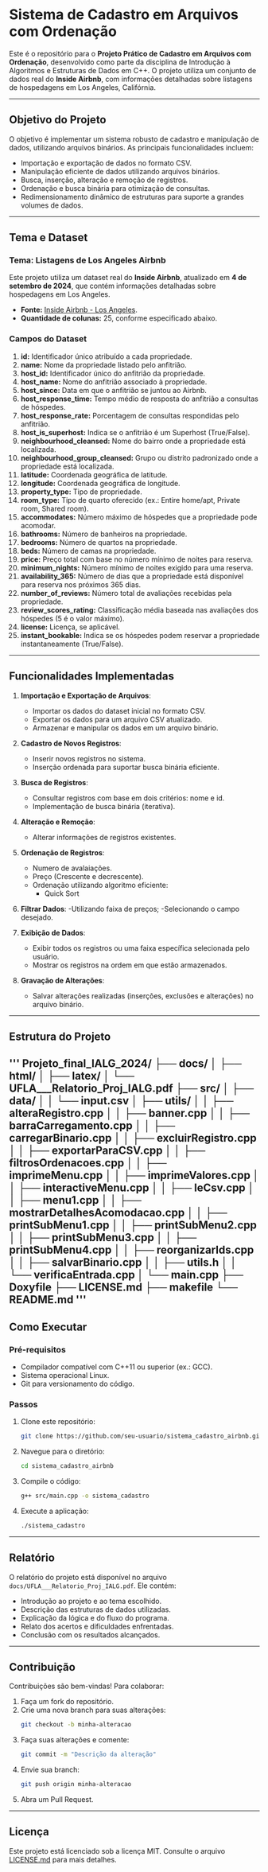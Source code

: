 # Sistema de Cadastro em Arquivos com Ordenação

Este é o repositório para o **Projeto Prático de Cadastro em Arquivos com Ordenação**, desenvolvido como parte da disciplina de Introdução à Algoritmos e Estruturas de Dados em C++. O projeto utiliza um conjunto de dados real do **Inside Airbnb**, com informações detalhadas sobre listagens de hospedagens em Los Angeles, Califórnia.

---

## Objetivo do Projeto

O objetivo é implementar um sistema robusto de cadastro e manipulação de dados, utilizando arquivos binários. As principais funcionalidades incluem:

- Importação e exportação de dados no formato CSV.
- Manipulação eficiente de dados utilizando arquivos binários.
- Busca, inserção, alteração e remoção de registros.
- Ordenação e busca binária para otimização de consultas.
- Redimensionamento dinâmico de estruturas para suporte a grandes volumes de dados.

---

## Tema e Dataset

### Tema: **Listagens de Los Angeles Airbnb**

Este projeto utiliza um dataset real do **Inside Airbnb**, atualizado em **4 de setembro de 2024**, que contém informações detalhadas sobre hospedagens em Los Angeles.

- **Fonte:** [Inside Airbnb - Los Angeles](https://insideairbnb.com/get-the-data/).
- **Quantidade de colunas:** 25, conforme especificado abaixo.

### Campos do Dataset

1. **id:** Identificador único atribuído a cada propriedade.
2. **name:** Nome da propriedade listado pelo anfitrião.
3. **host_id:** Identificador único do anfitrião da propriedade.
4. **host_name:** Nome do anfitrião associado à propriedade.
5. **host_since:** Data em que o anfitrião se juntou ao Airbnb.
6. **host_response_time:** Tempo médio de resposta do anfitrião a consultas de hóspedes.
7. **host_response_rate:** Porcentagem de consultas respondidas pelo anfitrião.
8. **host_is_superhost:** Indica se o anfitrião é um Superhost (True/False).
9. **neighbourhood_cleansed:** Nome do bairro onde a propriedade está localizada.
10. **neighbourhood_group_cleansed:** Grupo ou distrito padronizado onde a propriedade está localizada.
11. **latitude:** Coordenada geográfica de latitude.
12. **longitude:** Coordenada geográfica de longitude.
13. **property_type:** Tipo de propriedade.
14. **room_type:** Tipo de quarto oferecido (ex.: Entire home/apt, Private room, Shared room).
15. **accommodates:** Número máximo de hóspedes que a propriedade pode acomodar.
16. **bathrooms:** Número de banheiros na propriedade.
17. **bedrooms:** Número de quartos na propriedade.
18. **beds:** Número de camas na propriedade.
19. **price:** Preço total com base no número mínimo de noites para reserva.
20. **minimum_nights:** Número mínimo de noites exigido para uma reserva.
21. **availability_365:** Número de dias que a propriedade está disponível para reserva nos próximos 365 dias.
22. **number_of_reviews:** Número total de avaliações recebidas pela propriedade.
23. **review_scores_rating:** Classificação média baseada nas avaliações dos hóspedes (5 é o valor máximo).
24. **license:** Licença, se aplicável.
25. **instant_bookable:** Indica se os hóspedes podem reservar a propriedade instantaneamente (True/False).

---

## Funcionalidades Implementadas

1. **Importação e Exportação de Arquivos**:
   - Importar os dados do dataset inicial no formato CSV.
   - Exportar os dados para um arquivo CSV atualizado.
   - Armazenar e manipular os dados em um arquivo binário.

2. **Cadastro de Novos Registros**:
   - Inserir novos registros no sistema.
   - Inserção ordenada para suportar busca binária eficiente.

3. **Busca de Registros**:
   - Consultar registros com base em dois critérios: nome e id.
   - Implementação de busca binária (iterativa).

4. **Alteração e Remoção**:
   - Alterar informações de registros existentes.

5. **Ordenação de Registros**:
     - Numero de avalaiações.
     - Preço (Crescente e decrescente).
   - Ordenação utilizando algoritmo eficiente:
     - Quick Sort
       
6. **Filtrar Dados**:
      -Utilizando faixa de preços;
      -Selecionando o campo desejado.
     
7. **Exibição de Dados**:
   - Exibir todos os registros ou uma faixa específica selecionada pelo usuário.
   - Mostrar os registros na ordem em que estão armazenados.

8. **Gravação de Alterações**:
   - Salvar alterações realizadas (inserções, exclusões e alterações) no arquivo binário.

---

## Estrutura do Projeto

'''
Projeto_final_IALG_2024/ ├── docs/ │ ├── html/ │ ├── latex/ │ └── UFLA___Relatorio_Proj_IALG.pdf ├── src/ │ ├── data/ │ │ └── input.csv │ ├── utils/ │ │ ├── alteraRegistro.cpp │ │ ├── banner.cpp │ │ ├── barraCarregamento.cpp │ │ ├── carregarBinario.cpp │ │ ├── excluirRegistro.cpp │ │ ├── exportarParaCSV.cpp │ │ ├── filtrosOrdenacoes.cpp │ │ ├── imprimeMenu.cpp │ │ ├── imprimeValores.cpp │ │ ├── interactiveMenu.cpp │ │ ├── leCsv.cpp │ │ ├── menu1.cpp │ │ ├── mostrarDetalhesAcomodacao.cpp │ │ ├── printSubMenu1.cpp │ │ ├── printSubMenu2.cpp │ │ ├── printSubMenu3.cpp │ │ ├── printSubMenu4.cpp │ │ ├── reorganizarIds.cpp │ │ ├── salvarBinario.cpp │ │ ├── utils.h │ │ └── verificaEntrada.cpp │ └── main.cpp ├── Doxyfile ├── LICENSE.md ├── makefile └── README.md
'''
---

## Como Executar

### Pré-requisitos

- Compilador compatível com C++11 ou superior (ex.: GCC).
- Sistema operacional Linux.
- Git para versionamento do código.

### Passos

1. Clone este repositório:
   ```bash
   git clone https://github.com/seu-usuario/sistema_cadastro_airbnb.git
   ```
2. Navegue para o diretório:
   ```bash
   cd sistema_cadastro_airbnb
   ```
3. Compile o código:
   ```bash
   g++ src/main.cpp -o sistema_cadastro
   ```
4. Execute a aplicação:
   ```bash
   ./sistema_cadastro
   ```

---

## Relatório

O relatório do projeto está disponível no arquivo `docs/UFLA___Relatorio_Proj_IALG.pdf`. Ele contém:

- Introdução ao projeto e ao tema escolhido.
- Descrição das estruturas de dados utilizadas.
- Explicação da lógica e do fluxo do programa.
- Relato dos acertos e dificuldades enfrentadas.
- Conclusão com os resultados alcançados.

---

## Contribuição

Contribuições são bem-vindas! Para colaborar:

1. Faça um fork do repositório.
2. Crie uma nova branch para suas alterações:
   ```bash
   git checkout -b minha-alteracao
   ```
3. Faça suas alterações e comente:
   ```bash
   git commit -m "Descrição da alteração"
   ```
4. Envie sua branch:
   ```bash
   git push origin minha-alteracao
   ```
5. Abra um Pull Request.

---

## Licença

Este projeto está licenciado sob a licença MIT. Consulte o arquivo [LICENSE.md](LICENSE.md) para mais detalhes.
